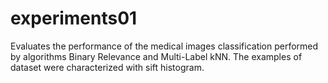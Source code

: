 experiments01
=============

Evaluates the performance of the medical images classification performed by algorithms Binary Relevance and Multi-Label kNN. The examples of dataset were characterized with sift histogram.
